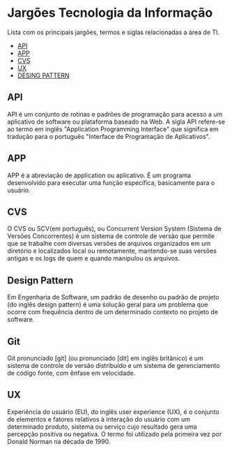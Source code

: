 # Jargões Tecnologia da Informação
Lista com os principais jargões, termos e siglas relacionadas a área de TI.

* [API](#api)
* [APP](#app)
* [CVS](#cvs)
* [UX](#ux)
* [DESING PATTERN](#design-pattern)

## API
API é um conjunto de rotinas e padrões de programação para acesso a um aplicativo de software ou plataforma baseado na Web. A sigla API refere-se ao termo em inglês "Application Programming Interface" que significa em tradução para o português "Interface de Programação de Aplicativos".

## APP
APP é a abreviação de application ou aplicativo. É um programa desenvolvido para executar uma função específica, basicamente para o usuário.

## CVS
O CVS ou SCV(em português), ou Concurrent Version System (Sistema de Versões Concorrentes) é um sistema de controle de versão que permite que se trabalhe com diversas versões de arquivos organizados em um diretório e localizados local ou remotamente, mantendo-se suas versões antigas e os logs de quem e quando manipulou os arquivos.

## Design Pattern
Em Engenharia de Software, um padrão de desenho ou padrão de projeto (do inglês design pattern) é uma solução geral para um problema que ocorre com frequência dentro de um determinado contexto no projeto de software.

## Git
Git pronunciado [git] (ou pronunciado [dit] em inglês britânico) é um sistema de controle de versão distribuído e um sistema de gerenciamento de código fonte, com ênfase em velocidade.

## UX
Experiência do usuário (EU), do inglês user experience (UX), é o conjunto de elementos e fatores relativos à interação do usuário com um determinado produto, sistema ou serviço cujo resultado gera uma percepção positiva ou negativa. O termo foi utilizado pela primeira vez por Donald Norman na década de 1990.
